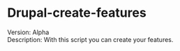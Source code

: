 Drupal-create-features
======================
Version: Alpha<br>
Description: With this script you can create your features.

